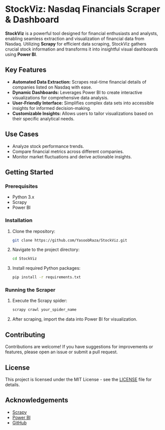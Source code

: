 # StockViz: Nasdaq Financials Scraper & Dashboard

**StockViz** is a powerful tool designed for financial enthusiasts and analysts, enabling seamless extraction and visualization of financial data from Nasdaq. Utilizing **Scrapy** for efficient data scraping, StockViz gathers crucial stock information and transforms it into insightful visual dashboards using **Power BI**.

## Key Features
- **Automated Data Extraction:** Scrapes real-time financial details of companies listed on Nasdaq with ease.
- **Dynamic Dashboards:** Leverages Power BI to create interactive visualizations for comprehensive data analysis.
- **User-Friendly Interface:** Simplifies complex data sets into accessible insights for informed decision-making.
- **Customizable Insights:** Allows users to tailor visualizations based on their specific analytical needs.

## Use Cases
- Analyze stock performance trends.
- Compare financial metrics across different companies.
- Monitor market fluctuations and derive actionable insights.

## Getting Started

### Prerequisites
- Python 3.x
- Scrapy
- Power BI

### Installation
1. Clone the repository:
   ```bash
   git clone https://github.com/YasoobRaza/StockViz.git
   ```
2. Navigate to the project directory:
   ```bash
   cd StockViz
   ```
3. Install required Python packages:
   ```bash
   pip install -r requirements.txt
   ```

### Running the Scraper
1. Execute the Scrapy spider:
   ```bash
   scrapy crawl your_spider_name
   ```

2. After scraping, import the data into Power BI for visualization.

## Contributing
Contributions are welcome! If you have suggestions for improvements or features, please open an issue or submit a pull request.

## License
This project is licensed under the MIT License - see the [LICENSE](LICENSE) file for details.

## Acknowledgements
- [Scrapy](https://scrapy.org/)
- [Power BI](https://powerbi.microsoft.com/)
- [GitHub](https://github.com/)
